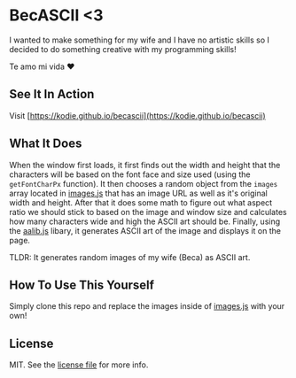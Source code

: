 # BecASCII <3

I wanted to make something for my wife and I have no artistic skills so I decided to do something creative with my programming skills!

Te amo mi vida :heart:

## See It In Action

Visit [https://kodie.github.io/becascii](https://kodie.github.io/becascii)

## What It Does

When the window first loads, it first finds out the width and height that the characters will be based on the font face and size used (using the `getFontCharPx` function). It then chooses a random object from the `images` array located in [images.js](images.js) that has an image URL as well as it's original width and height. After that it does some math to figure out what aspect ratio we should stick to based on the image and window size and calculates how many characters wide and high the ASCII art should be. Finally, using the [aalib.js](https://github.com/mir3z/aalib.js) libary, it generates ASCII art of the image and displays it on the page.

TLDR: It generates random images of my wife (Beca) as ASCII art.

## How To Use This Yourself

Simply clone this repo and replace the images inside of [images.js](images.js) with your own!

## License
MIT. See the [license file](license.md) for more info.
